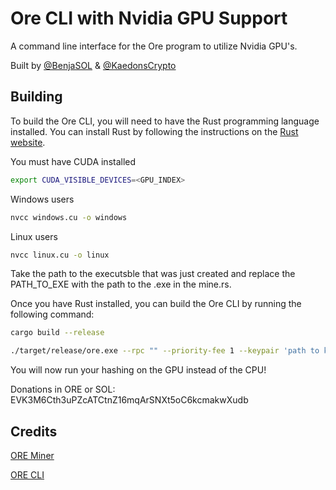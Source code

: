 # Ore CLI with Nvidia GPU Support

A command line interface for the Ore program to utilize Nvidia GPU's. 


Built by [@BenjaSOL](https://x.com/benjasol_) & [@KaedonsCrypto](https://x.com/KaedonsCrypto)

## Building

To build the Ore CLI, you will need to have the Rust programming language installed. You can install Rust by following the instructions on the [Rust website](https://www.rust-lang.org/tools/install).

You must have CUDA installed 

```sh
export CUDA_VISIBLE_DEVICES=<GPU_INDEX>
```

Windows users

```sh
nvcc windows.cu -o windows
```

Linux users

```sh
nvcc linux.cu -o linux
```

Take the path to the executsble that was just created and replace the PATH_TO_EXE with the path to the .exe in the mine.rs.

Once you have Rust installed, you can build the Ore CLI by running the following command:

```sh
cargo build --release
```


```sh
./target/release/ore.exe --rpc "" --priority-fee 1 --keypair 'path to keypair' mine --threads 4
```

You will now run your hashing on the GPU instead of the CPU!

Donations in ORE or SOL: EVK3M6Cth3uPZcATCtnZ16mqArSNXt5oC6kcmakwXudb

## Credits

[ORE Miner](https://github.com/tonyke-bot/ore-miner)

[ORE CLI](https://github.com/HardhatChad/ore-cli)
